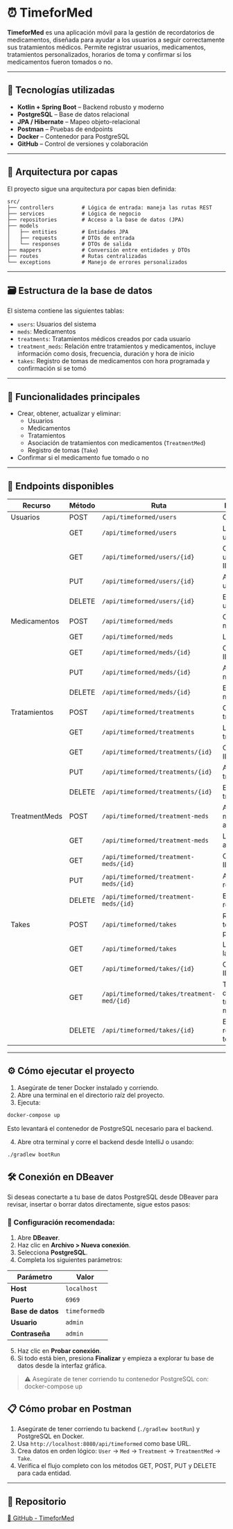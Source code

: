 # ⏰ TimeforMed

**TimeforMed** es una aplicación móvil para la gestión de recordatorios de medicamentos, diseñada para ayudar a los usuarios a seguir correctamente sus tratamientos médicos. Permite registrar usuarios, medicamentos, tratamientos personalizados, horarios de toma y confirmar si los medicamentos fueron tomados o no.

---

## 🚀 Tecnologías utilizadas

- **Kotlin + Spring Boot** – Backend robusto y moderno
- **PostgreSQL** – Base de datos relacional
- **JPA / Hibernate** – Mapeo objeto-relacional
- **Postman** – Pruebas de endpoints
- **Docker** – Contenedor para PostgreSQL
- **GitHub** – Control de versiones y colaboración

---

## 🧱 Arquitectura por capas

El proyecto sigue una arquitectura por capas bien definida:

```
src/
├── controllers         # Lógica de entrada: maneja las rutas REST
├── services            # Lógica de negocio
├── repositories        # Acceso a la base de datos (JPA)
├── models
│   ├── entities        # Entidades JPA
│   ├── requests        # DTOs de entrada
│   └── responses       # DTOs de salida
├── mappers             # Conversión entre entidades y DTOs
├── routes              # Rutas centralizadas
└── exceptions          # Manejo de errores personalizados
```

---

## 🗃️ Estructura de la base de datos

El sistema contiene las siguientes tablas:

- `users`: Usuarios del sistema
- `meds`: Medicamentos
- `treatments`: Tratamientos médicos creados por cada usuario
- `treatment_meds`: Relación entre tratamientos y medicamentos, incluye información como dosis, frecuencia, duración y hora de inicio
- `takes`: Registro de tomas de medicamentos con hora programada y confirmación si se tomó


---

## 📌 Funcionalidades principales

- Crear, obtener, actualizar y eliminar:
    - Usuarios
    - Medicamentos
    - Tratamientos
    - Asociación de tratamientos con medicamentos (`TreatmentMed`)
    - Registro de tomas (`Take`)
- Confirmar si el medicamento fue tomado o no

---

## 📮 Endpoints disponibles

| Recurso         | Método | Ruta                                          | Descripción                                 |
|-----------------|--------|-----------------------------------------------|---------------------------------------------|
| Usuarios        | POST   | `/api/timeformed/users`                      | Crear usuario                                |
|                 | GET    | `/api/timeformed/users`                      | Listar usuarios                              |
|                 | GET    | `/api/timeformed/users/{id}`                 | Obtener usuario por ID                       |
|                 | PUT    | `/api/timeformed/users/{id}`                 | Actualizar usuario                           |
|                 | DELETE | `/api/timeformed/users/{id}`                 | Eliminar usuario                             |
| Medicamentos    | POST   | `/api/timeformed/meds`                       | Crear medicamento                            |
|                 | GET    | `/api/timeformed/meds`                       | Listar todos                                 |
|                 | GET    | `/api/timeformed/meds/{id}`                  | Obtener por ID                               |
|                 | PUT    | `/api/timeformed/meds/{id}`                  | Actualizar medicamento                       |
|                 | DELETE | `/api/timeformed/meds/{id}`                  | Eliminar medicamento                         |
| Tratamientos    | POST   | `/api/timeformed/treatments`                | Crear tratamiento                            |
|                 | GET    | `/api/timeformed/treatments`                | Listar tratamientos                          |
|                 | GET    | `/api/timeformed/treatments/{id}`           | Obtener por ID                               |
|                 | PUT    | `/api/timeformed/treatments/{id}`           | Actualizar tratamiento                       |
|                 | DELETE | `/api/timeformed/treatments/{id}`           | Eliminar tratamiento                         |
| TreatmentMeds   | POST   | `/api/timeformed/treatment-meds`            | Asociar medicamento a tratamiento            |
|                 | GET    | `/api/timeformed/treatment-meds`            | Listar asociaciones                          |
|                 | GET    | `/api/timeformed/treatment-meds/{id}`       | Obtener por ID                               |
|                 | PUT    | `/api/timeformed/treatment-meds/{id}`       | Actualizar relación                          |
|                 | DELETE | `/api/timeformed/treatment-meds/{id}`       | Eliminar relación                            |
| Takes           | POST   | `/api/timeformed/takes`                     | Registrar toma programada                    |
|                 | GET    | `/api/timeformed/takes`                     | Listar todas las tomas                       |
|                 | GET    | `/api/timeformed/takes/{id}`                | Obtener por ID                               |
|                 | GET    | `/api/timeformed/takes/treatment-med/{id}`  | Tomar por ID de tratamiento-medicamento      |
|                 | DELETE | `/api/timeformed/takes/{id}`                | Eliminar registro de toma                    |

---
## ⚙️ Cómo ejecutar el proyecto

1. Asegúrate de tener Docker instalado y corriendo.
2. Abre una terminal en el directorio raíz del proyecto.
3. Ejecuta:

```bash
docker-compose up
```

Esto levantará el contenedor de PostgreSQL necesario para el backend.

4. Abre otra terminal y corre el backend desde IntelliJ o usando:

```bash
./gradlew bootRun
```

## 🛠️ Conexión en DBeaver

Si deseas conectarte a tu base de datos PostgreSQL desde DBeaver para revisar, insertar o borrar datos directamente, sigue estos pasos:

### 🔧 Configuración recomendada:

1. Abre **DBeaver**.
2. Haz clic en **Archivo > Nueva conexión**.
3. Selecciona **PostgreSQL**.
4. Completa los siguientes parámetros:

| Parámetro       | Valor          |
|-----------------|----------------|
| **Host**        | `localhost`    |
| **Puerto**      | `6969`         |
| **Base de datos** | `timeformedb` |
| **Usuario**     | `admin`        |
| **Contraseña**  | `admin`        |

5. Haz clic en **Probar conexión**.
6. Si todo está bien, presiona **Finalizar** y empieza a explorar tu base de datos desde la interfaz gráfica.

> ⚠️ Asegúrate de tener corriendo tu contenedor PostgreSQL con: 
docker-compose up


## 📋 Cómo probar en Postman

1. Asegúrate de tener corriendo tu backend (`./gradlew bootRun`) y PostgreSQL en Docker.
2. Usa `http://localhost:8080/api/timeformed` como base URL.
3. Crea datos en orden lógico: `User` → `Med` → `Treatment` → `TreatmentMed` → `Take`.
4. Verifica el flujo completo con los métodos GET, POST, PUT y DELETE para cada entidad.

---




## 📁 Repositorio

[🔗 GitHub - TimeforMed](https://github.com/alcarrion/timeformed-backend.git)
